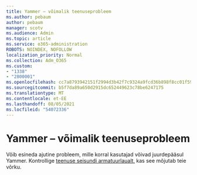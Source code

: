 ```yaml
---
title: Yammer – võimalik teenuseprobleem
ms.author: pebaum
author: pebaum
manager: scotv
ms.audience: Admin
ms.topic: article
ms.service: o365-administration
ROBOTS: NOINDEX, NOFOLLOW
localization_priority: Normal
ms.collection: Adm_O365
ms.custom:
- "1338"
- "2800001"
ms.openlocfilehash: cc7a8793942151f2994d3b42f7c9324a9fcd36b898f8cc01f59538294a7b8dc8
ms.sourcegitcommit: b5f7da89a650d2915dc652449623c78be6247175
ms.translationtype: MT
ms.contentlocale: et-EE
ms.lasthandoff: 08/05/2021
ms.locfileid: "54072336"
---
```

# <a name="yammer---possible-service-issue"></a>Yammer – võimalik teenuseprobleem

Võib esineda ajutine probleem, mille korral kasutajad võivad juurdepääsul Yammer. Kontrollige [teenuse seisundi armatuurlaualt,](https://admin.microsoft.com/AdminPortal/Home#/servicehealth) kas see mõjutab teie võrku.
